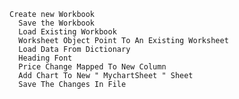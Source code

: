     Create new Workbook 
	  Save the Workbook 
	  Load Existing Workbook
	  Worksheet Object Point To An Existing Worksheet
	  Load Data From Dictionary
	  Heading Font
	  Price Change Mapped To New Column
	  Add Chart To New " MychartSheet " Sheet
	  Save The Changes In File

